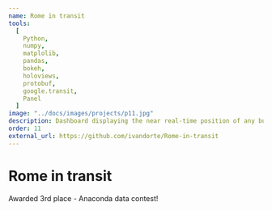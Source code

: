 ```yaml
---
name: Rome in transit
tools:
  [
    Python,
    numpy,
    matplolib,
    pandas,
    bokeh,
    holoviews,
    protobuf,
    google.transit,
    Panel
  ]
image: "../docs/images/projects/p11.jpg"
description: Dashboard displaying the near real-time position of any bus, tram, or train (ATAC and Roma TPL operators) within the Metropolitan City of Rome.
order: 11
external_url: https://github.com/ivandorte/Rome-in-transit
---
```


# Rome in transit

Awarded 3rd place - Anaconda data contest!

